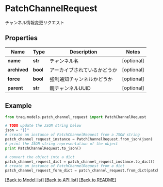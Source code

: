 # PatchChannelRequest

チャンネル情報変更リクエスト

## Properties

Name | Type | Description | Notes
------------ | ------------- | ------------- | -------------
**name** | **str** | チャンネル名 | [optional] 
**archived** | **bool** | アーカイブされているかどうか | [optional] 
**force** | **bool** | 強制通知チャンネルかどうか | [optional] 
**parent** | **str** | 親チャンネルUUID | [optional] 

## Example

```python
from traq.models.patch_channel_request import PatchChannelRequest

# TODO update the JSON string below
json = "{}"
# create an instance of PatchChannelRequest from a JSON string
patch_channel_request_instance = PatchChannelRequest.from_json(json)
# print the JSON string representation of the object
print PatchChannelRequest.to_json()

# convert the object into a dict
patch_channel_request_dict = patch_channel_request_instance.to_dict()
# create an instance of PatchChannelRequest from a dict
patch_channel_request_form_dict = patch_channel_request.from_dict(patch_channel_request_dict)
```
[[Back to Model list]](../README.md#documentation-for-models) [[Back to API list]](../README.md#documentation-for-api-endpoints) [[Back to README]](../README.md)


